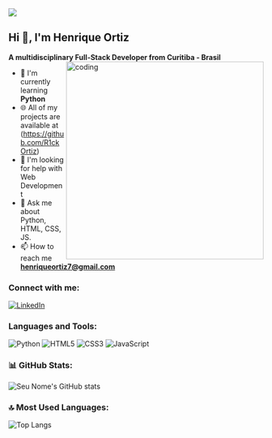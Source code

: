 <img src="https://github.com/Anmol-Baranwal/Cool-GIFs-For-GitHub/assets/74038190/d48893bd-0757-481c-8d7e-ba3e163feae7" />

## Hi 👋, I'm Henrique Ortiz

**A multidisciplinary Full-Stack Developer from Curitiba - Brasil**
<img align="right" alt="coding" width="390" src="https://miro.medium.com/max/680/0*7Q3yvSIv_t0ioJ-Z.gif"/>

- 🔭 I'm currently learning **Python**
- 🌐 All of my projects are available at (https://github.com/R1ckOrtiz)
- 📝 I'm looking for help with Web Development
- 💬 Ask me about Python, HTML, CSS, JS.
- 📫 How to reach me **henriqueortiz7@gmail.com**

### Connect with me:
[![LinkedIn](https://img.shields.io/badge/-LinkedIn-blue?style=flat&logo=Linkedin&logoColor=white)](https://www.linkedin.com/in/r1ckortiz/)
### Languages and Tools:
![Python](https://img.shields.io/badge/-Python-3776AB?style=flat&logo=python&logoColor=white)
![HTML5](https://img.shields.io/badge/-HTML5-E34F26?style=flat&logo=html5&logoColor=white)
![CSS3](https://img.shields.io/badge/-CSS3-1572B6?style=flat&logo=css3&logoColor=white)
![JavaScript](https://img.shields.io/badge/-JavaScript-F7DF1E?style=flat&logo=javascript&logoColor=black)

### 📊 GitHub Stats:
![Seu Nome's GitHub stats](https://github-readme-stats.vercel.app/api?username=R1ckOrtiz&show_icons=true&theme=default)

### 🔝 Most Used Languages:
![Top Langs](https://github-readme-stats.vercel.app/api/top-langs/?username=R1ckOrtiz&layout=compact)

